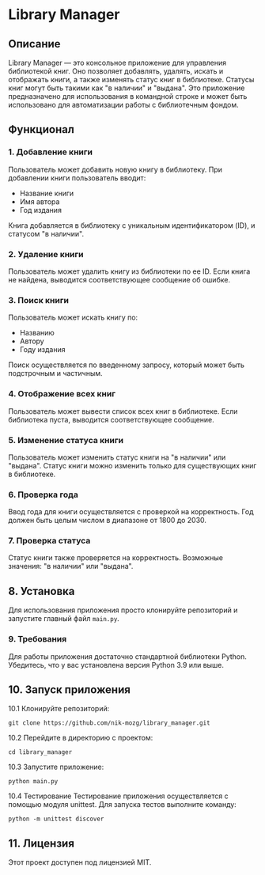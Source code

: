 # Library Manager

## Описание

Library Manager — это консольное приложение для управления библиотекой книг. Оно позволяет добавлять, удалять, искать и отображать книги, а также изменять статус книг в библиотеке. Статусы книг могут быть такими как "в наличии" и "выдана". Это приложение предназначено для использования в командной строке и может быть использовано для автоматизации работы с библиотечным фондом.

## Функционал

### 1. **Добавление книги**
Пользователь может добавить новую книгу в библиотеку. При добавлении книги пользователь вводит:
- Название книги
- Имя автора
- Год издания

Книга добавляется в библиотеку с уникальным идентификатором (ID), и статусом "в наличии".

### 2. **Удаление книги**
Пользователь может удалить книгу из библиотеки по ее ID. Если книга не найдена, выводится соответствующее сообщение об ошибке.

### 3. **Поиск книги**
Пользователь может искать книгу по:
- Названию
- Автору
- Году издания

Поиск осуществляется по введенному запросу, который может быть подстрочным и частичным.

### 4. **Отображение всех книг**
Пользователь может вывести список всех книг в библиотеке. Если библиотека пуста, выводится соответствующее сообщение.

### 5. **Изменение статуса книги**
Пользователь может изменить статус книги на "в наличии" или "выдана". Статус книги можно изменить только для существующих книг в библиотеке.

### 6. **Проверка года**
Ввод года для книги осуществляется с проверкой на корректность. Год должен быть целым числом в диапазоне от 1800 до 2030.

### 7. **Проверка статуса**
Статус книги также проверяется на корректность. Возможные значения: "в наличии" или "выдана".

## 8. Установка

Для использования приложения просто клонируйте репозиторий и запустите главный файл `main.py`.

### 9. Требования

Для работы приложения достаточно стандартной библиотеки Python. Убедитесь, что у вас установлена версия Python 3.9 или выше.

## 10. Запуск приложения

10.1 Клонируйте репозиторий:
   ```
   git clone https://github.com/nik-mozg/library_manager.git
   ```

10.2 Перейдите в директорию с проектом:
```
cd library_manager
```

10.3 Запустите приложение:
```
python main.py
```
10.4 Тестирование
Тестирование приложения осуществляется с помощью модуля unittest. Для запуска тестов выполните команду:
```
python -m unittest discover
```

## 11. Лицензия
Этот проект доступен под лицензией MIT.